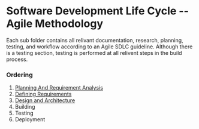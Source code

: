 # Software Development Life Cycle -- Agile Methodology

Each sub folder contains all relivant documentation, research, planning, testing, and workflow according to an Agile SDLC guideline. Although there is a testing section, testing is performed at all relivent steps in the build process.

### Ordering

1. [Planning And Requirement Analysis](./DevelopmentLifeCycleProcess/1_PlanningAndAnalysis/README.md)
2. [Defining Requirements](./DevelopmentLifeCycleProcess/2_DefiningRequirements/README.md)
3. [Design and Architecture](./DevelopmentLifeCycleProcess/3_DesignAndArchitecture/REAME.md)
4. Building
5. Testing
6. Deployment
